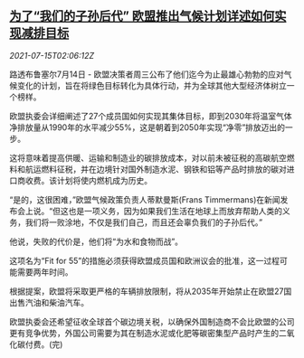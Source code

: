 <!--1626316262000-->
[为了“我们的子孙后代” 欧盟推出气候计划详述如何实现减排目标](https://cn.reuters.com/article/eu-climate-emissions-target-0715-idCNKBS2EL06V)
------

<div><i>2021-07-15T02:06:12Z</i></div><p>路透布鲁塞尔7月14日 - 欧盟决策者周三公布了他们迄今为止最雄心勃勃的应对气候变化的计划，旨在将绿色目标转化为具体行动，并为全球其他大型经济体树立一个榜样。</p><p>欧盟执委会详细阐述了27个成员国如何实现其集体目标，即到2030年将温室气体净排放量从1990年的水平减少55%，这是朝着到2050年实现“净零”排放迈出的一步。</p><p>这将意味着提高供暖、运输和制造业的碳排放成本，对以前未被征税的高碳航空燃料和航运燃料征税，并在边境针对国外制造水泥、钢铁和铝等产品时排放的碳对进口商收费。该计划将使内燃机成为历史。</p><p>“是的，这很困难，”欧盟气候政策负责人蒂默曼斯(Frans Timmermans)在新闻发布会上说。“但这也是一项义务，因为如果我们生活在地球上而放弃帮助人类的义务，我们将一败涂地，不仅是我们自己，而且还会辜负我们的子孙后代。”</p><p>他说，失败的代价是，他们将“为水和食物而战”。</p><p>这项名为“Fit for 55”的措施必须获得欧盟成员国和欧洲议会的批准，这一过程可能需要两年时间。</p><p>根据提案，欧盟将采取更严格的车辆排放限制，将从2035年开始禁止在欧盟27国出售汽油和柴油汽车。</p><p>欧盟执委会还希望征收全球首个碳边境关税，以确保外国制造商不会比欧盟的公司更有竞争优势，外国公司需要为其在制造水泥或化肥等碳密集型产品时产生的二氧化碳付费。(完)</p>
